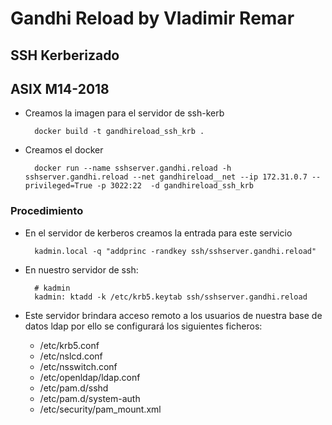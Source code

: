 # Gandhi Reload by Vladimir Remar
## SSH Kerberizado
## ASIX M14-2018

- Creamos la imagen para el servidor de ssh-kerb

		docker build -t gandhireload_ssh_krb .

- Creamos el docker 

		docker run --name sshserver.gandhi.reload -h sshserver.gandhi.reload --net gandhireload__net --ip 172.31.0.7 --privileged=True -p 3022:22  -d gandhireload_ssh_krb

### Procedimiento

- En el servidor de kerberos creamos la entrada para este servicio

		kadmin.local -q "addprinc -randkey ssh/sshserver.gandhi.reload"

- En nuestro servidor de ssh:

		# kadmin
		kadmin: ktadd -k /etc/krb5.keytab ssh/sshserver.gandhi.reload

- Este servidor brindara acceso remoto a los usuarios de nuestra base de 
datos ldap por ello se configurará los siguientes ficheros:

	- /etc/krb5.conf
	- /etc/nslcd.conf
	- /etc/nsswitch.conf
	- /etc/openldap/ldap.conf
	- /etc/pam.d/sshd 
	- /etc/pam.d/system-auth 
	- /etc/security/pam_mount.xml
